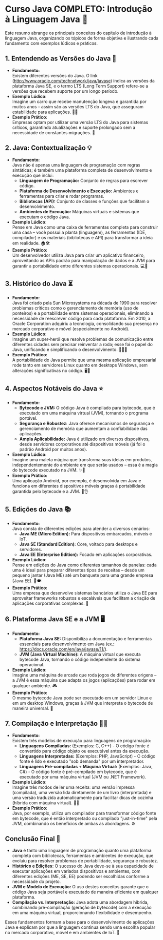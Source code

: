 # Curso Java COMPLETO: Introdução à Linguagem Java 🚀

Este resumo abrange os principais conceitos do capítulo de introdução à linguagem Java, organizando os tópicos de forma objetiva e ilustrando cada fundamento com exemplos lúdicos e práticos.



## 1. Entendendo as Versões do Java 📅
- **Fundamento:**  
  Existem diferentes versões do Java. O link (http://www.oracle.com/technetwork/java/javase) indica as versões da plataforma Java SE, e o termo LTS (Long Term Support) refere-se a versões que recebem suporte por um longo período.  
- **Exemplo Lúdico:**  
  Imagine um carro que recebe manutenção longeva e garantida por muitos anos – assim são as versões LTS do Java, que asseguram estabilidade para aplicações. 🚗🔧  
- **Exemplo Prático:**  
  Empresas optam por utilizar uma versão LTS do Java para sistemas críticos, garantindo atualizações e suporte prolongado sem a necessidade de constantes migrações. 🏢



## 2. Java: Contextualização 💡
- **Fundamento:**  
  Java não é apenas uma linguagem de programação com regras sintáticas; é também uma plataforma completa de desenvolvimento e execução que inclui:
  - **Linguagem de Programação:** Conjunto de regras para escrever código.
  - **Plataforma de Desenvolvimento e Execução:** Ambientes e ferramentas para criar e rodar programas.
  - **Bibliotecas (API):** Conjunto de classes e funções que facilitam o desenvolvimento.
  - **Ambientes de Execução:** Máquinas virtuais e sistemas que executam o código Java.
- **Exemplo Lúdico:**  
  Pense em Java como uma caixa de ferramentas completa para construir uma casa – você possui a planta (linguagem), as ferramentas (IDE, compilador) e os materiais (bibliotecas e API) para transformar a ideia em realidade. 🏠🛠️  
- **Exemplo Prático:**  
  Um desenvolvedor utiliza Java para criar um aplicativo financeiro, aproveitando as APIs padrão para manipulação de dados e a JVM para garantir a portabilidade entre diferentes sistemas operacionais. 💻💼



## 3. Histórico do Java ⏳
- **Fundamento:**  
  Java foi criado pela Sun Microsystems na década de 1990 para resolver problemas críticos como o gerenciamento de memória (uso de ponteiros) e a portabilidade entre sistemas operacionais, eliminando a necessidade de reescrever código para cada plataforma. Em 2010, a Oracle Corporation adquiriu a tecnologia, consolidando sua presença no mercado corporativo e móvel (especialmente no Android).
- **Exemplo Lúdico:**  
  Imagine um super-herói que resolve problemas de comunicação entre diferentes cidades sem precisar reinventar a roda; esse foi o papel do Java, unificando e simplificando o desenvolvimento. 🦸‍♂️✨  
- **Exemplo Prático:**  
  A portabilidade do Java permite que uma mesma aplicação empresarial rode tanto em servidores Linux quanto em desktops Windows, sem alterações significativas no código. 🖥️🔄



## 4. Aspectos Notáveis do Java ⭐
- **Fundamento:**  
  - **Bytecode e JVM:** O código Java é compilado para bytecode, que é executado em uma máquina virtual (JVM), tornando o programa portável.
  - **Segurança e Robustez:** Java oferece mecanismos de segurança e gerenciamento de memória que aumentam a confiabilidade das aplicações.
  - **Ampla Aplicabilidade:** Java é utilizado em diversos dispositivos, desde servidores corporativos até dispositivos móveis (já foi o padrão Android por muitos anos).
- **Exemplo Lúdico:**  
  Imagine uma maleta mágica que transforma suas ideias em produtos, independentemente do ambiente em que serão usados – essa é a magia do bytecode executado na JVM. ✨🎩  
- **Exemplo Prático:**  
  Uma aplicação Android, por exemplo, é desenvolvida em Java e funciona em diferentes dispositivos móveis graças à portabilidade garantida pelo bytecode e a JVM. 📱👌



## 5. Edições do Java 📚
- **Fundamento:**  
  Java consta de diferentes edições para atender a diversos cenários:
  - **Java ME (Micro Edition):** Para dispositivos embarcados, móveis e IoT.
  - **Java SE (Standard Edition):** Core, voltado para desktops e servidores.
  - **Java EE (Enterprise Edition):** Focado em aplicações corporativas.
- **Exemplo Lúdico:**  
  Pense em edições do Java como diferentes tamanhos de panelas: cada uma é ideal para preparar diferentes tipos de receitas – desde um pequeno jantar (Java ME) até um banquete para uma grande empresa (Java EE). 🍳🍽️  
- **Exemplo Prático:**  
  Uma empresa que desenvolve sistemas bancários utiliza o Java EE para aproveitar frameworks robustos e escaláveis que facilitam a criação de aplicações corporativas complexas. 🏦



## 6. Plataforma Java SE e a JVM 🖥️
- **Fundamento:**  
  - **Plataforma Java SE:** Disponibiliza a documentação e ferramentas essenciais para desenvolvimento em Java (ex.: https://docs.oracle.com/en/java/javase/11/).
  - **JVM (Java Virtual Machine):** A máquina virtual que executa bytecode Java, tornando o código independente do sistema operacional.
- **Exemplo Lúdico:**  
  Imagine uma máquina de arcade que roda jogos de diferentes origens – a JVM é essa máquina que adapta os jogos (aplicações) para rodar em qualquer ambiente. 🎮  
- **Exemplo Prático:**  
  O mesmo bytecode Java pode ser executado em um servidor Linux e em um desktop Windows, graças à JVM que interpreta o bytecode de maneira universal. 🔄



## 7. Compilação e Interpretação 🔨🔄
- **Fundamento:**  
  Existem três modelos de execução para linguagens de programação:
  - **Linguagens Compiladas:** (Exemplos: C, C++) - O código fonte é convertido para código objeto ou executável antes da execução.
  - **Linguagens Interpretadas:** (Exemplos: PHP, JavaScript) - O código fonte é lido e executado "sob demanda" por um interpretador.
  - **Linguagens Pré-compiladas + Máquina Virtual:** (Exemplos: Java, C#) - O código fonte é pré-compilado em bytecode, que é executado por uma máquina virtual (JVM ou .NET Framework).
- **Exemplo Lúdico:**  
  Imagine três modos de ler uma receita: uma versão impressa (compilada), uma versão lida diretamente de um livro (interpretada) e uma versão traduzida automaticamente para facilitar dicas de cozinha (híbrida com máquina virtual). 📜🔄
- **Exemplo Prático:**  
  Java, por exemplo, utiliza um compilador para transformar código fonte em bytecode, que é então interpretado ou compilado "just-in-time" pela JVM, combinando os benefícios de ambas as abordagens. ⚙️



## Conclusão Final 📝
- **Java** é tanto uma linguagem de programação quanto uma plataforma completa com bibliotecas, ferramentas e ambientes de execução, que evoluiu para resolver problemas de portabilidade, segurança e robustez.
- **Histórico e Edições:** O sucesso do Java deve-se à sua capacidade de executar aplicações em variados dispositivos e ambientes, com diferentes edições (ME, SE, EE) podendo ser escolhidas conforme a necessidade do projeto.
- **JVM e Modelo de Execução:** O uso destes conceitos garante que o código Java seja portável e executado de maneira eficiente em qualquer plataforma.
- **Compilação vs. Interpretação:** Java adota uma abordagem híbrida, combinando pré-compilação (geração de bytecode) com a execução em uma máquina virtual, proporcionando flexibilidade e desempenho.

Esses fundamentos formam a base para o desenvolvimento de aplicações Java e explicam por que a linguagem continua sendo uma escolha popular no mercado corporativo, móvel e em ambientes de IoT. 🚀